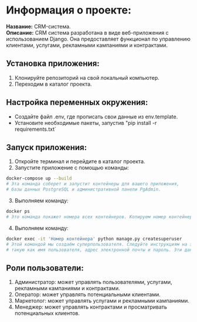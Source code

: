 # Информация о проекте:


**Название:** CRM-система.   
**Описание:** CRM система разработана в виде веб-приложения с использованием Django. Она предоставляет функционал по управлению клиентами, услугами, рекламными кампаниями и контрактами.



## Установка приложения:  
1. Клонируйте репозиторий на свой локальный компьютер.
2. Переходим в каталог проекта.

## Настройка переменных окружения:
* Создайте файл .env, где прописать свои данные из env.template.
* Установите необходимые пакеты, запустив "pip install -r requirements.txt` 

## Запуск приложения:
1. Откройте терминал и перейдите в каталог проекта.
2. Запустите приложение с помощью команды:
```bash
docker-compose up --build
# Эта команда соберет и запустит контейнеры для вашего приложения, 
# базы данных PostgreSQL и административной панели PgAdmin.
```
3. Выполняем команду: 
```bash
docker ps
# Это команда покажет номера всех контейнеров. Копируем номер контейнера БД.
```
4. Выполняем команду:
```bash
docker exec -it 'Номер контейнера' python manage.py createsuperuser 
# Этой командой мы создаём суперпользователя. Следуйте инструкциям на экране, вводя запрошенную информацию, 
# такую как имя пользователя, адрес электронной почты и пароль. Эти данные используйте для входа в административную панель Django.
```



## Роли пользователи:   

1. Администратор: может управлять пользователями, услугами, рекламными кампаниями и контрактами.
2. Оператор: может управлять потенциальными клиентами.
3. Маркетолог: может управлять услугами и рекламными кампаниями.
4. Менеджер: может управлять контрактами и просматривать потенциальных клиентов.
